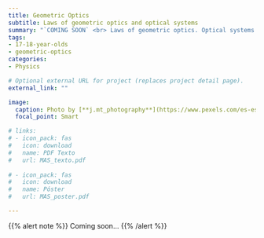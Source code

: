 ```yaml
---
title: Geometric Optics
subtitle: Laws of geometric optics and optical systems
summary: "`COMING SOON` <br> Laws of geometric optics. Optical systems. The human eye. Optical instruments."
tags:
- 17-18-year-olds
- geometric-optics
categories:
- Physics

# Optional external URL for project (replaces project detail page).
external_link: ""

image:
  caption: Photo by [**j.mt_photography**](https://www.pexels.com/es-es/@j-mt_photography-628996) on [Pexels](https://www.pexels.com/es-es/)
  focal_point: Smart

# links:
# - icon_pack: fas
#   icon: download
#   name: PDF Texto
#   url: MAS_texto.pdf
  
# - icon_pack: fas
#   icon: download
#   name: Póster
#   url: MAS_poster.pdf

---
```


{{% alert note %}}
Coming soon...
{{% /alert %}}